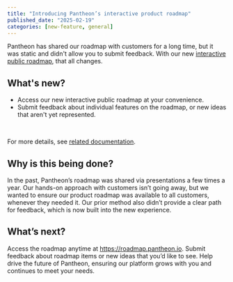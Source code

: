```yaml
---
title: "Introducing Pantheon’s interactive product roadmap"
published_date: "2025-02-19"
categories: [new-feature, general]
---
```

Pantheon has shared our roadmap with customers for a long time, but it was static and didn't allow you to submit feedback. With our new [interactive public roadmap](https://roadmap.pantheon.io), that all changes.

## What's new? 

* Access our new interactive public roadmap at your convenience.
* Submit feedback about individual features on the roadmap, or new ideas that aren't yet represented.

<br/>

For more details, see [related documentation](/roadmap).

## Why is this being done?
In the past, Pantheon’s roadmap was shared via presentations a few times a year. Our hands-on approach with customers isn’t going away, but we wanted to ensure our product roadmap was available to all customers, whenever they needed it. Our prior method also didn’t provide a clear path for feedback, which is now built into the new experience.

## What’s next?
Access the roadmap anytime at https://roadmap.pantheon.io. Submit feedback about roadmap items or new ideas that you’d like to see. Help drive the future of Pantheon, ensuring our platform grows with you and continues to meet your needs.
